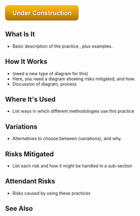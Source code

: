 ![Under Construction](/images/state/uc.png)


## What Is It 

- Basic description of the practice  , plus examples.

## How It Works

- (need a new type of diagram for this)
- Here, you need a diagram showing risks mitigated, and how.
- Discussion of diagram, process

## Where It's Used

- List ways in which different methodologies use this practice

## Variations

- Alternatives to choose between (variations), and why.

## Risks Mitigated

- List each risk and how it might be handled in a sub-section

## Attendant Risks

- Risks caused by using these practices

## See Also
